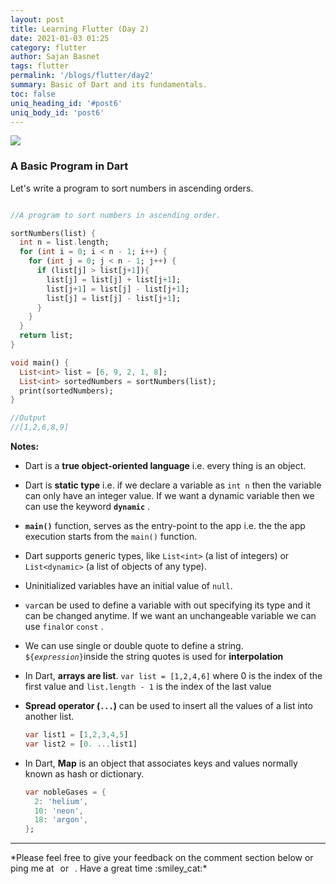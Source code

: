 ```yaml
---
layout: post
title: Learning Flutter (Day 2)
date: 2021-01-03 01:25
category: flutter
author: Sajan Basnet
tags: flutter
permalink: '/blogs/flutter/day2'
summary: Basic of Dart and its fundamentals.
toc: false
uniq_heading_id: '#post6'
uniq_body_id: 'post6'
---
```


<img class= "img-fluid img-thumbnail" src="{{site.baseurl}}/assets/img/2021.png">

### A Basic Program in Dart 

Let's write a program to sort numbers in ascending orders. 

```dart

//A program to sort numbers in ascending order.

sortNumbers(list) {
  int n = list.length;
  for (int i = 0; i < n - 1; i++) {
    for (int j = 0; j < n - 1; j++) {
      if (list[j] > list[j+1]){
        list[j] = list[j] + list[j+1];
        list[j+1] = list[j] - list[j+1];
        list[j] = list[j] - list[j+1];
      }
    }
  }
  return list;
}

void main() {
  List<int> list = [6, 9, 2, 1, 8];
  List<int> sortedNumbers = sortNumbers(list);
  print(sortedNumbers);
}

//Output
//[1,2,6,8,9]

```

**Notes:**

- Dart is a **true object-oriented language** i.e. every thing is an object.

- Dart is **static type** i.e. if we declare a variable as `int n` then the variable can only have an integer value.  If we want a dynamic variable then we can use the keyword **`dynamic`** .

-  **`main()`** function, serves as the entry-point to the app i.e. the the app execution starts from the  `main()` function.

- Dart supports generic types, like `List<int>` (a list of integers) or `List<dynamic>` (a list of objects of any type).

- Uninitialized variables have an initial value of `null`.

- `var`can be used to define a variable with out specifying its type and it can be changed anytime. If we want an unchangeable variable we can use `final`or `const` .

-  We can use single or double quote to define a string. `${`*`expression`*`}`inside the string  quotes is used for **interpolation** 

- In Dart, **arrays are list**. `var list = [1,2,4,6]` where 0 is the index of the first value and `list.length - 1` is the index of the last value

- **Spread operator (`...`)** can be used to insert all the values of a list into another list. 

  ```dart
  var list1 = [1,2,3,4,5]
  var list2 = [0. ...list1]
  ```

- In Dart, **Map** is an object that associates keys and values normally known as hash or dictionary. 

  ```dart
  var nobleGases = {
    2: 'helium',
    10: 'neon',
    18: 'argon',
  };
  ```

<hr>
*Please feel free to give your feedback on the comment section below or ping me at <a aria-label="Send email" href="mailto:sajanbasnet75@gmail.com"><i class="icon fa fa-envelope" style="font-size:32px; margin: 0px 3px;"></i></a> or  <a aria-label="My LinkedIn" target="_blank" href="https://www.linkedin.com/in/sajan-basnet-b4b1b0148/"><i class="icon fa fa-linkedin-square" style="font-size:32px; margin: 0px 3px;" aria-hidden="true"></i></a>. Have a great time :smiley_cat:*

